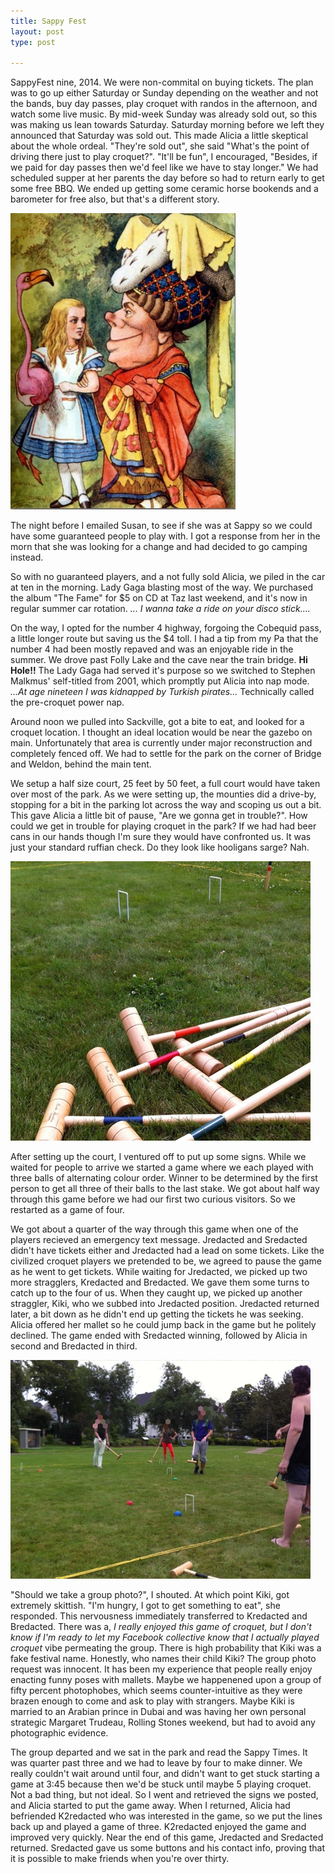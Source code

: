 ```yaml
---
title: Sappy Fest
layout: post
type: post

---
```


SappyFest nine, 2014. We were non-commital on buying tickets.  The plan was to go up either Saturday or Sunday depending on the weather and not the bands, buy day passes, play croquet with randos in the afternoon, and watch some live music.  By mid-week Sunday was already sold out, so this was making us lean towards Saturday.  Saturday morning before we left they announced that Saturday was sold out.  This made Alicia a little skeptical about the whole ordeal.  "They're sold out", she said "What's the point of driving there just to play croquet?".  "It'll be fun", I encouraged, "Besides,  if we paid for day passes then we'd feel like we have to stay longer."  We had scheduled supper at her parents the day before so had to return early to get some free BBQ. We ended up getting some ceramic horse bookends and a barometer for free also, but that's a different story.

<img src="/images/alice.jpg" />

The night before I emailed Susan, to see if she was at Sappy so we could have some guaranteed people to play with.  I got a response from her in the morn that she was looking for a change and had decided to go camping instead. 

So with no guaranteed players, and a not fully sold Alicia, we piled in the car at ten in the morning.  Lady Gaga blasting most of the way.  We purchased the album "The Fame" for $5 on CD at Taz last weekend, and it's now in regular summer car rotation.  _... I wanna take a ride on your disco stick...._

On the way, I opted for the number 4 highway, forgoing the Cobequid pass, a little longer route but saving us the $4 toll.  I had a tip from my Pa that the number 4 had been mostly repaved and was an enjoyable ride in the summer.  We drove past Folly Lake and the cave near the train bridge. __Hi Hole!!__  The Lady Gaga had served it's purpose so we switched to Stephen Malkmus' self-titled from 2001, which promptly put Alicia into nap mode. _...At age nineteen I was kidnapped by Turkish pirates..._  Technically called the pre-croquet power nap.

Around noon we pulled into Sackville, got a bite to eat, and looked for a croquet location.  I thought an ideal location would be near the gazebo on main.  Unfortunately that area is currently under major reconstruction and completely fenced off.  We had to settle for the park on the corner of Bridge and Weldon, behind the main tent.

We setup a half size court, 25 feet by 50 feet, a full court would have taken over most of the park.  As we were setting up, the mounties did a drive-by, stopping for a bit in the parking lot across the way and scoping us out a bit.  This gave Alicia a little bit of pause, "Are we gonna get in trouble?".  How could we get in trouble for playing croquet in the park?  If we had had beer cans in our hands though I'm sure they would have confronted us.  It was just your standard ruffian check.  Do they look like hooligans sarge?  Nah.

<img src="/images/Sappyfest1.jpg" />

After setting up the court, I ventured off to put up some signs.  While we waited for people to arrive we started a game where we each played with three balls of alternating colour order.  Winner to be determined by the first person to get all three of their balls to the last stake.  We got about half way through this game before we had our first two curious visitors.  So we restarted as a game of four.

We got about a quarter of the way through this game when one of the players recieved an emergency text message.  J<span class="redacted">redacted</span> and S<span class="redacted">redacted</span> didn't have tickets either and J<span class="redacted">redacted</span> had a lead on some tickets.  Like the civilized croquet players we pretended to be, we agreed to pause the game as he went to get tickets.  While waiting for J<span class="redacted">redacted</span>, we picked up two more stragglers, K<span class="redacted">redacted</span> and B<span class="redacted">redacted</span>.  We gave them some turns to catch up to the four of us.  When they caught up, we picked up another straggler, Kiki, who we subbed into J<span class="redacted">redacted</span> position. J<span class="redacted">redacted</span> returned later, a bit down as he didn't end up getting the tickets he was seeking.  Alicia offered her mallet so he could jump back in the game but he politely declined.  The game ended with S<span class="redacted">redacted</span> winning, followed by Alicia in second and B<span class="redacted">redacted</span> in third.


<img src="/images/Sappyfest2.jpg" />

"Should we take a group photo?", I shouted.  At which point Kiki, got extremely skittish.  "I'm hungry, I got to get something to eat", she responded.  This nervousness immediately transferred to K<span class="redacted">redacted</span> and B<span class="redacted">redacted</span>.  There was a, _I really enjoyed this game of croquet, but I don't know if I'm ready to let my Facebook collective know that I actually played croquet_ vibe permeating the group.  There is high probability that Kiki was a fake festival name. Honestly, who names their child Kiki?  The group photo request was innocent.  It has been my experience that people really enjoy enacting funny poses with mallets.  Maybe we happenened upon a group of fifty percent photophobes, which seems counter-intuitive as they were brazen enough to come and ask to play with strangers.  Maybe Kiki is married to an Arabian prince in Dubai and was having her own personal strategic Margaret Trudeau, Rolling Stones weekend, but had to avoid any photographic evidence.

The group departed and we sat in the park and read the Sappy Times.  It was quarter past three and we had to leave by four to make dinner.  We really couldn't wait around until four, and didn't want to get stuck starting a game at 3:45 because then we'd be stuck until maybe 5 playing croquet.  Not a bad thing, but not ideal.  So I went and retrieved the signs we posted, and Alicia started to put the game away.  When I returned, Alicia had befriended K2<span class="redacted">redacted</span> who was interested in the game, so we put the lines back up and played a game of three.  K2<span class="redacted">redacted</span> enjoyed the game and improved very quickly.  Near the end of this game, J<span class="redacted">redacted</span> and S<span class="redacted">redacted</span> returned.  S<span class="redacted">redacted</span> gave us some buttons and his contact info, proving that it is possible to make friends when you're over thirty.
